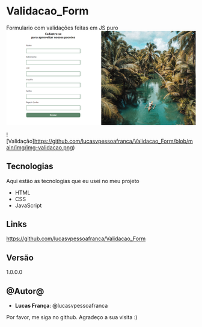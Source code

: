 # Validacao_Form

Formulario com validações feitas em JS puro
![Tela inicial ](https://github.com/lucasvpessoafranca/Validacao_Form/blob/main/img/img-principal.png)



![Validação]https://github.com/lucasvpessoafranca/Validacao_Form/blob/main/img/img-validacao.png)
 
 
 
## Tecnologias
 
Aqui estão as tecnologias que eu usei no meu projeto
 
* HTML
* CSS
* JavaScript
 

## Links
https://github.com/lucasvpessoafranca/Validacao_Form
 
 
## Versão
 
1.0.0.0
 
 
## @Autor@
 
* **Lucas França**: @lucasvpessoafranca
 
Por favor, me siga no github.
Agradeço a sua visita :)
